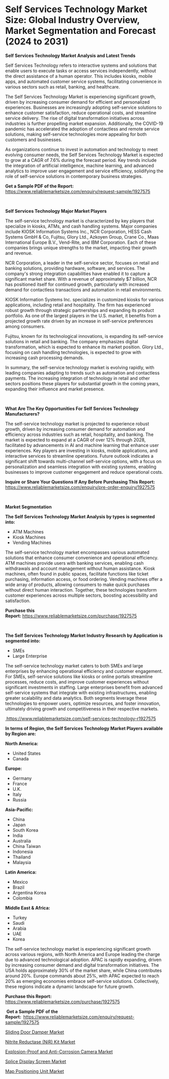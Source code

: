 <p><h1>Self Services Technology Market Size: Global Industry Overview, Market Segmentation and Forecast (2024 to 2031)</h1></p><p><strong>Self Services Technology Market Analysis and Latest Trends</strong></p>
<p><p>Self Services Technology refers to interactive systems and solutions that enable users to execute tasks or access services independently, without the direct assistance of a human operator. This includes kiosks, mobile apps, and automated customer service systems, facilitating convenience in various sectors such as retail, banking, and healthcare.</p><p>The Self Services Technology Market is experiencing significant growth, driven by increasing consumer demand for efficient and personalized experiences. Businesses are increasingly adopting self-service solutions to enhance customer satisfaction, reduce operational costs, and streamline service delivery. The rise of digital transformation initiatives across industries is further propelling market expansion. Additionally, the COVID-19 pandemic has accelerated the adoption of contactless and remote service solutions, making self-service technologies more appealing for both customers and businesses.</p><p>As organizations continue to invest in automation and technology to meet evolving consumer needs, the Self Services Technology Market is expected to grow at a CAGR of 7.6% during the forecast period. Key trends include the integration of artificial intelligence, machine learning, and advanced analytics to improve user engagement and service efficiency, solidifying the role of self-service solutions in contemporary business strategies.</p></p>
<p><strong>Get a Sample PDF of the Report:&nbsp;</strong> <a href="https://www.reliablemarketsize.com/enquiry/request-sample/1927575?utm_campaign=1779&utm_medium=2&utm_source=Github&utm_content=ia&utm_term=25102024&utm_id=self-services-technology">https://www.reliablemarketsize.com/enquiry/request-sample/1927575</a></p>
<p>&nbsp;</p>
<p><strong>Self Services Technology Major Market Players</strong></p>
<p><p>The self-service technology market is characterized by key players that specialize in kiosks, ATMs, and cash handling systems. Major companies include KIOSK Information Systems Inc., NCR Corporation, HESS Cash Systems GmbH & Co, Fujitsu, Glory Ltd., Azkoyen Group, Crane Co., Maas International Europe B.V., Vend-Rite, and IBM Corporation. Each of these companies brings unique strengths to the market, impacting their growth and revenue.</p><p>NCR Corporation, a leader in the self-service sector, focuses on retail and banking solutions, providing hardware, software, and services. The company's strong integration capabilities have enabled it to capture a significant market share. With a revenue of approximately $7 billion, NCR has positioned itself for continued growth, particularly with increased demand for contactless transactions and automation in retail environments.</p><p>KIOSK Information Systems Inc. specializes in customized kiosks for various applications, including retail and hospitality. The firm has experienced robust growth through strategic partnerships and expanding its product portfolio. As one of the largest players in the U.S. market, it benefits from a projected growth rate driven by an increase in self-service preferences among consumers.</p><p>Fujitsu, known for its technological innovations, is expanding its self-service solutions in retail and banking. The company emphasizes digital transformation, which is expected to enhance its market position. Glory Ltd., focusing on cash handling technologies, is expected to grow with increasing cash processing demands.</p><p>In summary, the self-service technology market is evolving rapidly, with leading companies adapting to trends such as automation and contactless payments. The increasing integration of technology in retail and other sectors positions these players for substantial growth in the coming years, expanding their influence and market presence.</p></p>
<p>&nbsp;</p>
<p><strong>What Are The Key Opportunities For Self Services Technology Manufacturers?</strong></p>
<p><p>The self-service technology market is projected to experience robust growth, driven by increasing consumer demand for automation and efficiency across industries such as retail, hospitality, and banking. The market is expected to expand at a CAGR of over 12% through 2028, facilitated by advancements in AI and machine learning that enhance user experiences. Key players are investing in kiosks, mobile applications, and interactive services to streamline operations. Future outlook indicates a significant shift towards multi-channel self-service options, with a focus on personalization and seamless integration with existing systems, enabling businesses to improve customer engagement and reduce operational costs.</p></p>
<p><strong>Inquire or Share Your Questions If Any Before Purchasing This Report:</strong> <a href="https://www.reliablemarketsize.com/enquiry/pre-order-enquiry/1927575?utm_campaign=1779&utm_medium=2&utm_source=Github&utm_content=ia&utm_term=25102024&utm_id=self-services-technology">https://www.reliablemarketsize.com/enquiry/pre-order-enquiry/1927575</a></p>
<p>&nbsp;</p>
<p><strong>Market Segmentation</strong></p>
<p><strong>The Self Services Technology Market Analysis by types is segmented into:</strong></p>
<p><ul><li>ATM Machines</li><li>Kiosk Machines</li><li>Vending Machines</li></ul></p>
<p><p>The self-service technology market encompasses various automated solutions that enhance consumer convenience and operational efficiency. ATM machines provide users with banking services, enabling cash withdrawals and account management without human assistance. Kiosk machines, often found in public spaces, facilitate functions like ticket purchasing, information access, or food ordering. Vending machines offer a wide array of products, allowing consumers to make quick purchases without direct human interaction. Together, these technologies transform customer experiences across multiple sectors, boosting accessibility and satisfaction.</p></p>
<p><strong>Purchase this Report:&nbsp;</strong><a href="https://www.reliablemarketsize.com/purchase/1927575?utm_campaign=1779&utm_medium=2&utm_source=Github&utm_content=ia&utm_term=25102024&utm_id=self-services-technology">https://www.reliablemarketsize.com/purchase/1927575</a></p>
<p>&nbsp;</p>
<p><strong>The Self Services Technology Market Industry Research by Application is segmented into:</strong></p>
<p><ul><li>SMEs</li><li>Large Enterprise</li></ul></p>
<p><p>The self-service technology market caters to both SMEs and large enterprises by enhancing operational efficiency and customer engagement. For SMEs, self-service solutions like kiosks or online portals streamline processes, reduce costs, and improve customer experiences without significant investments in staffing. Large enterprises benefit from advanced self-service systems that integrate with existing infrastructures, enabling greater scalability and data analytics. Both segments leverage these technologies to empower users, optimize resources, and foster innovation, ultimately driving growth and competitiveness in their respective markets.</p></p>
<p><a href="https://www.reliablemarketsize.com/self-services-technology-r1927575?utm_campaign=1779&utm_medium=2&utm_source=Github&utm_content=ia&utm_term=25102024&utm_id=self-services-technology">&nbsp;https://www.reliablemarketsize.com/self-services-technology-r1927575</a></p>
<p><strong>In terms of Region, the Self Services Technology Market Players available by Region are:</strong></p>
<p>
    <p> <strong> North America: </strong>
        <ul>
            <li>United States</li>
            <li>Canada</li>
        </ul>
        </p> 
    <p> <strong> Europe: </strong>
        <ul>
            <li>Germany</li>
            <li>France</li>
            <li>U.K.</li>
            <li>Italy</li>
            <li>Russia</li>
        </ul>
        </p> 
    <p> <strong> Asia-Pacific: </strong>
        <ul>
            <li>China</li>
            <li>Japan</li>
            <li>South Korea</li>
            <li>India</li>
            <li>Australia</li>
            <li>China Taiwan</li>
            <li>Indonesia</li>
            <li>Thailand</li>
            <li>Malaysia</li>
        </ul>
        </p> 
    <p> <strong> Latin America: </strong>
        <ul>
            <li>Mexico</li>
            <li>Brazil</li>
            <li>Argentina Korea</li>
            <li>Colombia</li>
        </ul>
        </p> 
    <p> <strong> Middle East & Africa: </strong>
        <ul>
            <li>Turkey</li>
            <li>Saudi</li>
            <li>Arabia</li>
            <li>UAE</li>
            <li>Korea</li>
        </ul>
    </p>
    </p>
<p><p>The self-service technology market is experiencing significant growth across various regions, with North America and Europe leading the charge due to advanced technological adoption. APAC is rapidly expanding, driven by increasing consumer demand and digital transformation initiatives. The USA holds approximately 30% of the market share, while China contributes around 20%. Europe commands about 25%, with APAC expected to reach 20% as emerging economies embrace self-service solutions. Collectively, these regions indicate a dynamic landscape for future growth.</p></p>
<p><strong>Purchase this Report: </strong><a href="https://www.reliablemarketsize.com/purchase/1927575?utm_campaign=1779&utm_medium=2&utm_source=Github&utm_content=ia&utm_term=25102024&utm_id=self-services-technology">https://www.reliablemarketsize.com/purchase/1927575</a></p>
<p>&nbsp;<strong>Get a Sample PDF of the Report:&nbsp;&nbsp;</strong><a href="https://www.reliablemarketsize.com/enquiry/request-sample/1927575?utm_campaign=1779&utm_medium=2&utm_source=Github&utm_content=ia&utm_term=25102024&utm_id=self-services-technology">https://www.reliablemarketsize.com/enquiry/request-sample/1927575</a></p>
<p><strong></strong></p>
<p><p><a href="https://www.linkedin.com/pulse/sliding-door-damper-sector-surge-115-growth-roadmap-2031-visigraphs-mgq8c?utm_campaign=1779&utm_medium=2&utm_source=Github&utm_content=ia&utm_term=25102024&utm_id=self-services-technology">Sliding Door Damper Market</a></p><p><a href="https://www.linkedin.com/pulse/nitrite-reductase-nir-kit-market-refracting-trends-consumer-swmpf?utm_campaign=1779&utm_medium=2&utm_source=Github&utm_content=ia&utm_term=25102024&utm_id=self-services-technology">Nitrite Reductase (NiR) Kit Market</a></p><p><a href="https://www.linkedin.com/pulse/pulse-explosion-proof-anti-corrosion-camera-rhythms-change-market-5ipzc?utm_campaign=1779&utm_medium=2&utm_source=Github&utm_content=ia&utm_term=25102024&utm_id=self-services-technology">Explosion-Proof and Anti-Corrosion Camera Market</a></p><p><a href="https://www.linkedin.com/pulse/global-splice-display-screen-market-forecast-2024-2031-trends-deosc?utm_campaign=1779&utm_medium=2&utm_source=Github&utm_content=ia&utm_term=25102024&utm_id=self-services-technology">Splice Display Screen Market</a></p><p><a href="https://www.linkedin.com/pulse/map-positioning-unit-market-size-segmentation-trends-growth-analysis-vofhc?utm_campaign=1779&utm_medium=2&utm_source=Github&utm_content=ia&utm_term=25102024&utm_id=self-services-technology">Map Positioning Unit Market</a></p></p>